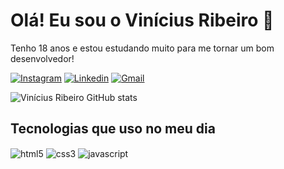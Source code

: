 # Olá! Eu sou o Vinícius Ribeiro 👋

Tenho 18 anos e estou estudando muito para me tornar um bom desenvolvedor!

[![Instagram](https://img.shields.io/badge/Instagram-E4405F?style=for-the-badge&logo=instagram&logoColor=white)](https://www.instagram.com/vini_rbeiro/)
[![Linkedin](https://img.shields.io/badge/LinkedIn-0077B5?style=for-the-badge&logo=linkedin&logoColor=white)](https://www.linkedin.com/in/vini-rbeiro)
[![Gmail](https://img.shields.io/badge/Gmail-D14836?style=for-the-badge&logo=gmail&logoColor=white)](mailto:viniribeiro423@gmail.com)

![Vinícius Ribeiro GitHub stats](https://github-readme-stats.vercel.app/api?username=vini-rbeiro&show_icons=true&theme=dark)

## Tecnologias que uso no meu dia

<div style="display: inline_block">
    <img align="center" src="https://img.shields.io/badge/HTML5-E34F26?style=for-the-badge&logo=html5&logoColor=white" alt="html5">
    <img align="center" src="https://img.shields.io/badge/CSS3-1572B6?style=for-the-badge&logo=css3&logoColor=white" alt="css3">
    <img align="center" src="https://img.shields.io/badge/JavaScript-323330?style=for-the-badge&logo=javascript&logoColor=F7DF1E" alt="javascript">
</div>
